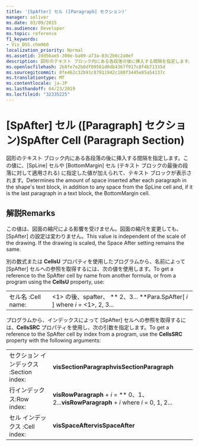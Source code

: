 ```yaml
---
title: '[SpAfter] セル ([Paragraph] セクション)'
manager: soliver
ms.date: 03/09/2015
ms.audience: Developer
ms.topic: reference
f1_keywords:
- Vis_DSS.chm960
localization_priority: Normal
ms.assetid: 2dd56ae5-300e-ba09-a73a-83c2b6c2a0ef
description: 図形のテキスト ブロック内にある各段落の後に挿入する間隔を指定します。この値に、[SpLine] セルや [BottomMargin] セル (テキスト ブロックの最後の段落に対して適用される) に指定した値が加えられて、テキスト ブロックが表示されます。
ms.openlocfilehash: 2b8fe7e2b0df09561d0db4367f917c8f4b71335d
ms.sourcegitcommit: 8fe462c32b91c87911942c188f3445e85a54137c
ms.translationtype: MT
ms.contentlocale: ja-JP
ms.lasthandoff: 04/23/2019
ms.locfileid: "32335225"
---
```

# <a name="spafter-cell-paragraph-section"></a><span data-ttu-id="775e4-103">[SpAfter] セル ([Paragraph] セクション)</span><span class="sxs-lookup"><span data-stu-id="775e4-103">SpAfter Cell (Paragraph Section)</span></span>

<span data-ttu-id="775e4-104">図形のテキスト ブロック内にある各段落の後に挿入する間隔を指定します。この値に、[SpLine] セルや [BottomMargin] セル (テキスト ブロックの最後の段落に対して適用される) に指定した値が加えられて、テキスト ブロックが表示されます。</span><span class="sxs-lookup"><span data-stu-id="775e4-104">Determines the amount of space inserted after each paragraph in the shape's text block, in addition to any space from the SpLine cell and, if it is the last paragraph in a text block, the BottomMargin cell.</span></span>
  
## <a name="remarks"></a><span data-ttu-id="775e4-105">解説</span><span class="sxs-lookup"><span data-stu-id="775e4-105">Remarks</span></span>

<span data-ttu-id="775e4-p101">この値は、図面の縮尺による影響を受けません。図面の縮尺を変更しても、[SpAfter] の設定は変わりません。</span><span class="sxs-lookup"><span data-stu-id="775e4-p101">This value is independent of the scale of the drawing. If the drawing is scaled, the Space After setting remains the same.</span></span>
  
<span data-ttu-id="775e4-108">別の数式または **CellsU** プロパティを使用したプログラムから、名前によって [SpAfter] セルへの参照を取得するには、次の値を使用します。</span><span class="sxs-lookup"><span data-stu-id="775e4-108">To get a reference to the SpAfter cell by name from another formula, or from a program using the **CellsU** property, use:</span></span> 
  
|||
|:-----|:-----|
| <span data-ttu-id="775e4-109">セル名 :</span><span class="sxs-lookup"><span data-stu-id="775e4-109">Cell name:</span></span>  <br/> | <span data-ttu-id="775e4-110"><1> の後、spafter、 \*\* 2、3... \*\*</span><span class="sxs-lookup"><span data-stu-id="775e4-110">Para.SpAfter[  *i*  ]            where  *i*  = <1>, 2, 3...</span></span>  <br/> |
   
<span data-ttu-id="775e4-111">プログラムから、インデックスによって [SpAfter] セルへの参照を取得するには、**CellsSRC** プロパティを使用し、次の引数を指定します。</span><span class="sxs-lookup"><span data-stu-id="775e4-111">To get a reference to the SpAfter cell by index from a program, use the **CellsSRC** property with the following arguments:</span></span> 
  
|||
|:-----|:-----|
| <span data-ttu-id="775e4-112">セクション インデックス :</span><span class="sxs-lookup"><span data-stu-id="775e4-112">Section index:</span></span>  <br/> |<span data-ttu-id="775e4-113">**visSectionParagraph**</span><span class="sxs-lookup"><span data-stu-id="775e4-113">**visSectionParagraph**</span></span> <br/> |
| <span data-ttu-id="775e4-114">行インデックス:</span><span class="sxs-lookup"><span data-stu-id="775e4-114">Row index:</span></span>  <br/> |<span data-ttu-id="775e4-115">**visRowParagraph** +  *i* = \*\* 0、1、2...</span><span class="sxs-lookup"><span data-stu-id="775e4-115">**visRowParagraph** +  *i*            where  *i*  = 0, 1, 2...</span></span>  <br/> |
| <span data-ttu-id="775e4-116">セル インデックス :</span><span class="sxs-lookup"><span data-stu-id="775e4-116">Cell index:</span></span>  <br/> |<span data-ttu-id="775e4-117">**visSpaceAfter**</span><span class="sxs-lookup"><span data-stu-id="775e4-117">**visSpaceAfter**</span></span> <br/> |
   

